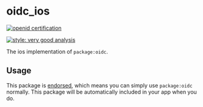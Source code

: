 # oidc_ios

[![openid certification](http://openid.net/wordpress-content/uploads/2016/05/oid-l-certification-mark-l-cmyk-150dpi-90mm.jpg)](https://openid.net/developers/certified-openid-connect-implementations/)

[![style: very good analysis][very_good_analysis_badge]][very_good_analysis_link]

The ios implementation of `package:oidc`.

## Usage

This package is [endorsed][endorsed_link], which means you can simply use `package:oidc`
normally. This package will be automatically included in your app when you do.

[endorsed_link]: https://flutter.dev/docs/development/packages-and-plugins/developing-packages#endorsed-federated-plugin
[very_good_analysis_badge]: https://img.shields.io/badge/style-very_good_analysis-B22C89.svg
[very_good_analysis_link]: https://pub.dev/packages/very_good_analysis